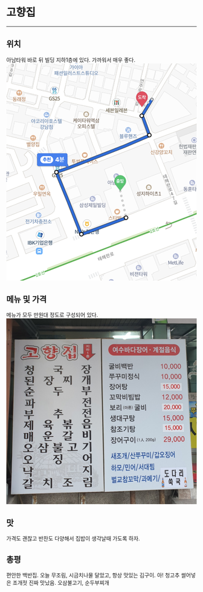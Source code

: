 # 고향집

---

## 위치

아남타워 바로 뒤 빌딩 지하1층에 있다. 가까워서 매우 좋다.
<img src="img/location.png?raw=true"/>

## 메뉴 및 가격

메뉴가 모두 만원대 정도로 구성되어 있다.
<img src="img/menu.jpeg?raw=true"/>

## 맛

가격도 괜찮고 반찬도 다양해서 집밥이 생각날때 가도록 하자.

## 총평

편안한 백반집. 오늘 무조림, 시금치나물 달았고, 항상 맛있는 김구이. 아! 청고추 썰어넣은 조개젓 진짜 맛났음. 오삼불고기, 순두부찌개
